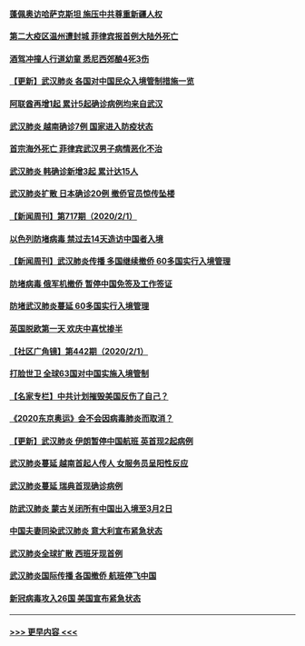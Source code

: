 #### [蓬佩奥访哈萨克斯坦 施压中共尊重新疆人权](../pages/prog202/a102767395.md?t=02030601) 
#### [第二大疫区温州遭封城 菲律宾报首例大陆外死亡](../pages/prog202/a102767388.md?t=02030601) 
#### [酒驾冲撞人行道幼童 悉尼西郊酿4死3伤](../pages/prog202/a102767238.md?t=02030601) 
#### [【更新】武汉肺炎 各国对中国民众入境管制措施一览](../pages/prog202/a102767170.md?t=02030601) 
#### [阿联酋再增1起 累计5起确诊病例均来自武汉](../pages/prog202/a102767207.md?t=02030601) 
#### [武汉肺炎 越南确诊7例 国家进入防疫状态](../pages/prog202/a102767186.md?t=02030601) 
#### [首宗海外死亡 菲律宾武汉男子病情恶化不治](../pages/prog202/a102767150.md?t=02030601) 
#### [武汉肺炎 韩确诊新增3起 累计达15人](../pages/prog202/a102767132.md?t=02030601) 
#### [武汉肺炎扩散 日本确诊20例 撤侨官员惊传坠楼](../pages/prog202/a102767109.md?t=02030601) 
#### [【新闻周刊】第717期（2020/2/1）](../pages/prog202/a102767114.md?t=02030601) 
#### [以色列防堵病毒 禁过去14天造访中国者入境](../pages/prog202/a102767091.md?t=02030601) 
#### [【新闻周刊】武汉肺炎传播 多国继续撤侨 60多国实行入境管理](../pages/prog202/a102767044.md?t=02030601) 
#### [防堵病毒 俄军机撤侨 暂停中国免签及工作签证](../pages/prog202/a102767084.md?t=02030601) 
#### [防堵武汉肺炎蔓延 60多国实行入境管理](../pages/prog202/a102766756.md?t=02030601) 
#### [英国脱欧第一天 欢庆中喜忧掺半](../pages/prog202/a102766971.md?t=02030601) 
#### [【社区广角镜】第442期（2020/2/1）](../pages/prog202/a102766826.md?t=02030601) 
#### [打脸世卫 全球63国对中国实施入境管制](../pages/prog202/a102766497.md?t=02030601) 
#### [【名家专栏】中共计划摧毁美国反伤了自己？](../pages/prog202/a102766174.md?t=02030601) 
#### [《2020东京奥运》会不会因病毒肺炎而取消？](../pages/prog202/a102766393.md?t=02030601) 
#### [【更新】武汉肺炎 伊朗暂停中国航班 英首现2起病例](../pages/prog202/a102758911.md?t=02030601) 
#### [武汉肺炎蔓延  越南首起人传人 女服务员呈阳性反应](../pages/prog202/a102766314.md?t=02030601) 
#### [武汉肺炎蔓延 瑞典首现确诊病例](../pages/prog202/a102766272.md?t=02030601) 
#### [防武汉肺炎 蒙古关闭所有中国出入境至3月2日](../pages/prog202/a102766187.md?t=02030601) 
#### [中国夫妻同染武汉肺炎 意大利宣布紧急状态](../pages/prog202/a102766160.md?t=02030601) 
#### [武汉肺炎全球扩散 西班牙现首例](../pages/prog202/a102766142.md?t=02030601) 
#### [武汉肺炎国际传播 各国撤侨 航班停飞中国](../pages/prog202/a102765851.md?t=02030601) 
#### [新冠病毒攻入26国 美国宣布紧急状态](../pages/prog202/a102766042.md?t=02030601) 

----
#### [ >>> 更早内容 <<< ](../indexes/prog202-earlier.md)
